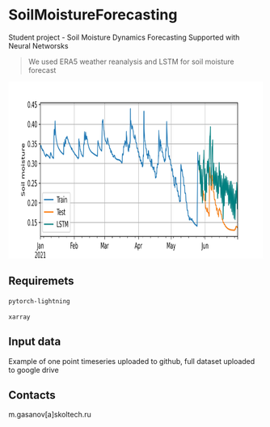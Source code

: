 # SoilMoistureForecasting

Student project - Soil Moisture Dynamics Forecasting Supported with Neural Networsks

> We used ERA5 weather reanalysis and LSTM for soil moisture forecast


<div align="center">
	<img width="700" height="350" src="plots/test_LSTM.png" alt="Awesome">
	<br>
</div>


## Requiremets 

`pytorch-lightning`

`xarray`

## Input data

Example of one point timeseries uploaded to github, full dataset uploaded to google drive

## Contacts

m.gasanov[a]skoltech.ru
